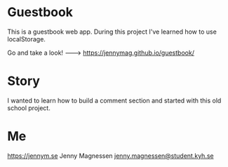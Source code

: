 # Guestbook
This is a guestbook web app. During this project I've learned how to use localStorage.

Go and take a look! ---> https://jennymag.github.io/guestbook/

# Story
I wanted to learn how to build a comment section and started with this old school project.

# Me
https://jennym.se
Jenny Magnessen
jenny.magnessen@student.kyh.se
